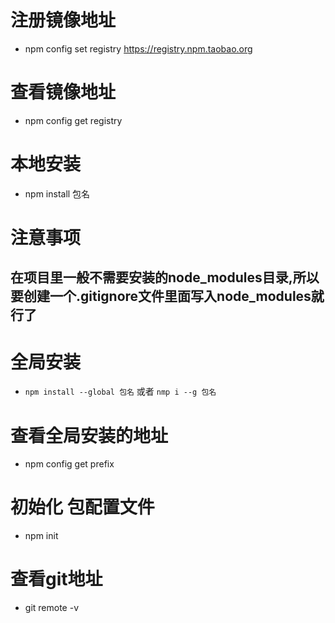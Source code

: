 # 注册镜像地址
* npm config set registry https://registry.npm.taobao.org
# 查看镜像地址
* npm config get registry
# 本地安装
* npm install 包名
# 注意事项
## 在项目里一般不需要安装的node_modules目录,所以要创建一个.gitignore文件里面写入node_modules就行了

# 全局安装
* ```npm install --global 包名``` 或者  ``` nmp i --g 包名 ```
# 查看全局安装的地址
* npm config get prefix

# 初始化 包配置文件
* npm init 

# 查看git地址
* git remote -v